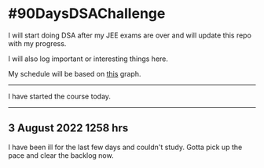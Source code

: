 # #90DaysDSAChallenge
I will start doing DSA after my JEE exams are over and will update this repo with my progress.

I will also log important or interesting things here.

My schedule will be based on [this](https://whimsical.com/dsa-in-90-days-EmPkf5utoFGRMnRqJjM6YV) graph.

<hr>

I have started the course today.

<hr>

## 3 August 2022 1258 hrs
I have been ill for the last few days and couldn't study. Gotta pick up the pace and clear the backlog now.